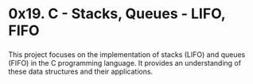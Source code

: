 <h1 align="left">0x19. C - Stacks, Queues - LIFO, FIFO</h1>

###

<p align="left">This project focuses on the implementation of stacks (LIFO) and queues (FIFO) in the C programming language. It provides an understanding of these data structures and their applications.</p>

###
